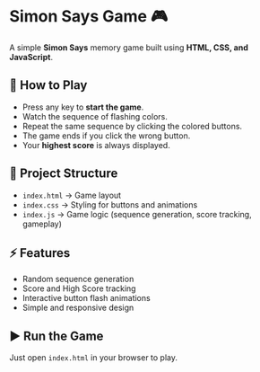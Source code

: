 # Simon Says Game 🎮

A simple **Simon Says** memory game built using **HTML, CSS, and JavaScript**.

## 🚀 How to Play
- Press any key to **start the game**.
- Watch the sequence of flashing colors.
- Repeat the same sequence by clicking the colored buttons.
- The game ends if you click the wrong button.
- Your **highest score** is always displayed.

## 📂 Project Structure
- `index.html` → Game layout  
- `index.css` → Styling for buttons and animations  
- `index.js` → Game logic (sequence generation, score tracking, gameplay)

## ⚡ Features
- Random sequence generation
- Score and High Score tracking
- Interactive button flash animations
- Simple and responsive design

## ▶️ Run the Game
Just open `index.html` in your browser to play.
